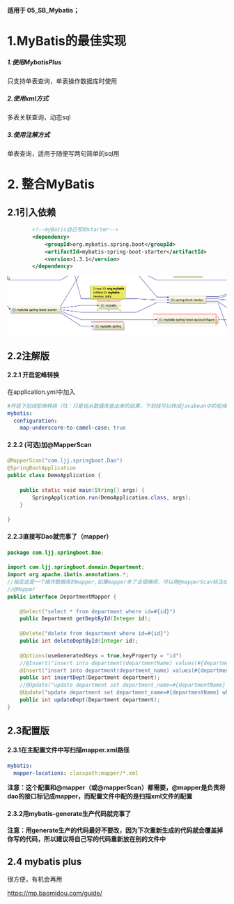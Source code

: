 **适用于 05_SB_Mybatis；**

# 1.MyBatis的最佳实现

##### 1.使用MybatisPlus

只支持单表查询，单表操作数据库时使用

##### 2.使用xml方式

多表关联查询，动态sql

##### 3.使用注解方式

单表查询，适用于随便写两句简单的sql用



# 2. 整合MyBatis

## 2.1引入依赖

```xml
		<!--myBatis自己写的starter-->
		<dependency>
			<groupId>org.mybatis.spring.boot</groupId>
			<artifactId>mybatis-spring-boot-starter</artifactId>
			<version>1.3.1</version>
		</dependency>
```

![](assets/搜狗截图20180305194443.png)

## 2.2注解版
#### 2.2.1 开启驼峰转换
在application.yml中加入
```yaml
#开启下划线驼峰转换（坑：只是说从数据库查出来的结果，下划线可以转成javabean中的驼峰格式，并不是说你写sql去数据库查时可以写成驼峰，错误示例见com.ljj.springboot.Dao.DepartmentMapper的insertDept方法）
mybatis:
  configuration:
    map-underscore-to-camel-case: true
```
#### 2.2.2 (可选)加@MapperScan
```java
@MapperScan("com.ljj.springboot.Dao")
@SpringBootApplication
public class DemoApplication {

    public static void main(String[] args) {
        SpringApplication.run(DemoApplication.class, args);
    }

}
```
#### 2.2.3直接写Dao就完事了（mapper）
```java
package com.ljj.springboot.Dao;

import com.ljj.springboot.domain.Department;
import org.apache.ibatis.annotations.*;
//指定这是一个操作数据库的mapper,如果mapper多了会很麻烦，可以用@mapperScan标注在程序入口处，这样就能将指定包中的mapper都扫描到啦
//@Mapper
public interface DepartmentMapper {

    @Select("select * from department where id=#{id}")
    public Department getDeptById(Integer id);

    @Delete("delete from department where id=#{id}")
    public int deleteDeptById(Integer id);
    
    @Options(useGeneratedKeys = true,keyProperty = "id")
    //@Insert("insert into department(departmentName) values(#{departmentName})")   错误！写sql的时候还是要跟人家数据库字段名一致，这驼峰转换可管不了
    @Insert("insert into department(department_name) values(#{departmentName})")
    public int insertDept(Department department);
    //@Update("update department set department_name=#{departmentName} where id=#{id}")
    @Update("update department set department_name=#{departmentName} where id=#{id}")
    public int updateDept(Department department);
}
```
## 2.3配置版
#### 2.3.1在主配置文件中写扫描mapper.xml路径
```yaml
mybatis:
  mapper-locations: classpath:mapper/*.xml
```
**注意：这个配置和@mapper（或@mapperScan）都需要，@mapper是负责将dao的接口标记成mapper，而配置文件中配的是扫描xml文件的配置**
#### 2.3.2用mybatis-generate生产代码就完事了
**注意：用generate生产的代码最好不要改，因为下次重新生成的代码就会覆盖掉你写的代码，所以建议将自己写的代码重新放在别的文件中**
## 2.4 mybatis plus
很方便，有机会再用

https://mp.baomidou.com/guide/